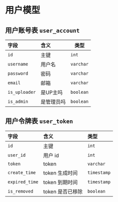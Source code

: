 # 用户模型

## 用户账号表 `user_account`

| 字段           | 含义       |    类型    |
| :------------ | :-------- | --------- |
| `id`          | 主键       | `int`     |
| `username`    | 用户名     | `varchar` |
| `password`    | 密码       | `varchar` |
| `email`       | 邮箱       | `varchar` |
| `is_uploader` | 是UP主吗   | `boolean` |
| `is_admin`    | 是管理员吗 | `boolean` |

## 用户令牌表 `user_token`

| 字段           | 含义             | 类型         |
| :------------- | :-------------- | :---------- |
| `id`           | 主键             | `int`       |
| `user_id`      | 用户 id          | `int`       |
| `token`        | token           | `varchar`   |
| `create_time`  | token 生成时间   | `timestamp` |
| `expired_time` | token 到期时间   | `timestamp` |
| `is_removed`   | token 是否已移除 | `boolean`   |

